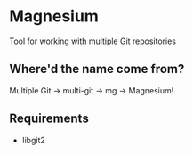 # Magnesium
Tool for working with multiple Git repositories

## Where'd the name come from?
Multiple Git -> multi-git -> mg -> Magnesium!

## Requirements
* libgit2